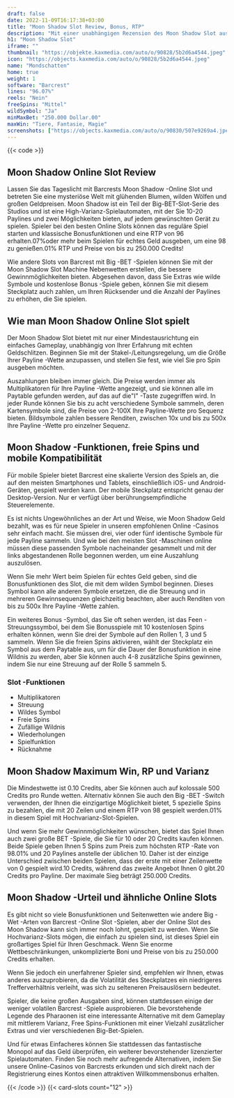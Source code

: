 ```yaml
---
draft: false
date: 2022-11-09T16:17:38+03:00
title: "Moon Shadow Slot Review, Bonus, RTP"
description: "Mit einer unabhängigen Rezension des Moon Shadow Slot aus Barcrest können Sie kostenlos oder echtes Geld spielen und hier einen Bonus erhalten!"
h1: "Moon Shadow Slot"
iframe: ""
thumbnail: "https://objekte.kaxmedia.com/auto/o/90828/5b2d6a4544.jpeg"
icon: "https://objects.kaxmedia.com/auto/o/90828/5b2d6a4544.jpeg"
name: "Mondschatten"
home: true
weight: 1
software: "Barcrest"
lines: "96.07%"
reels: "Nein"
freeSpins: "Mittel"
wildSymbol: "Ja"
minMaxBet: "250.000 Dollar.00"
maxWin: "Tiere, Fantasie, Magie"
screenshots: ["https://objects.kaxmedia.com/auto/o/90830/507e9269a4.jpeg"]
---
```


{{< code >}}<h2>Moon Shadow Online Slot Review</h2><p>Lassen Sie das Tageslicht mit Barcrests Moon Shadow -Online Slot und betreten Sie eine mysteriöse Welt mit glühenden Blumen, wilden Wölfen und großen Geldpreisen. Moon Shadow ist ein Teil der Big-BET-Slot-Serie des Studios und ist eine High-Varianz-Spielautomaten, mit der Sie 10-20 Paylines und zwei Möglichkeiten bieten, auf jedem gewünschten Gerät zu spielen. Spieler bei den besten Online Slots können das reguläre Spiel starten und klassische Bonusfunktionen und eine RTP von 96 erhalten.07%oder mehr beim Spielen für echtes Geld ausgeben, um eine 98 zu genießen.01% RTP und Preise von bis zu 250.000 Credits!</p><p>Wie andere Slots von Barcrest mit Big -BET -Spielen können Sie mit der Moon Shadow Slot Machine Nebenwetten erstellen, die bessere Gewinnmöglichkeiten bieten. Abgesehen davon, dass Sie Extras wie wilde Symbole und kostenlose Bonus -Spiele geben, können Sie mit diesem Steckplatz auch zahlen, um Ihren Rücksender und die Anzahl der Paylines zu erhöhen, die Sie spielen.</p><h2>Wie man Moon Shadow Online Slot spielt</h2><p>Der Moon Shadow Slot bietet mit nur einer Mindestausrichtung ein einfaches Gameplay, unabhängig von Ihrer Erfahrung mit echten Geldschlitzen. Beginnen Sie mit der Stakel-/Leitungsregelung, um die Größe Ihrer Payline -Wette anzupassen, und stellen Sie fest, wie viel Sie pro Spin ausgeben möchten.</p><p>Auszahlungen bleiben immer gleich. Die Preise werden immer als Multiplikatoren für Ihre Payline -Wette angezeigt, und sie können alle im Paytable gefunden werden, auf das auf die"I" -Taste zugegriffen wird. In jeder Runde können Sie bis zu acht verschiedene Symbole sammeln, deren Kartensymbole sind, die Preise von 2-100X Ihre Payline-Wette pro Sequenz bieten. Bildsymbole zahlen bessere Renditen, zwischen 10x und bis zu 500x Ihre Payline -Wette pro einzelner Sequenz.</p><h2>Moon Shadow -Funktionen, freie Spins und mobile Kompatibilität</h2><p>Für mobile Spieler bietet Barcrest eine skalierte Version des Spiels an, die auf den meisten Smartphones und Tablets, einschließlich iOS- und Android-Geräten, gespielt werden kann. Der mobile Steckplatz entspricht genau der Desktop-Version. Nur er verfügt über berührungsempfindliche Steuerelemente.</p><p>Es ist nichts Ungewöhnliches an der Art und Weise, wie Moon Shadow Geld bezahlt, was es für neue Spieler in unseren empfohlenen Online -Casinos sehr einfach macht. Sie müssen drei, vier oder fünf identische Symbole für jede Payline sammeln. Und wie bei den meisten Slot -Maschinen online müssen diese passenden Symbole nacheinander gesammelt und mit der links abgestandenen Rolle begonnen werden, um eine Auszahlung auszulösen.</p><p>Wenn Sie mehr Wert beim Spielen für echtes Geld geben, sind die Bonusfunktionen des Slot, die mit dem wilden Symbol beginnen. Dieses Symbol kann alle anderen Symbole ersetzen, die die Streuung und in mehreren Gewinnsequenzen gleichzeitig beachten, aber auch Renditen von bis zu 500x Ihre Payline -Wette zahlen.</p><p>Ein weiteres Bonus -Symbol, das Sie oft sehen werden, ist das Feen -Streuungssymbol, bei dem Sie Bonusspiele mit 10 kostenlosen Spins erhalten können, wenn Sie drei der Symbole auf den Rollen 1, 3 und 5 sammeln. Wenn Sie die freien Spins aktivieren, wählt der Steckplatz ein Symbol aus dem Paytable aus, um für die Dauer der Bonusfunktion in eine Wildnis zu werden, aber Sie können auch 4-8 zusätzliche Spins gewinnen, indem Sie nur eine Streuung auf der Rolle 5 sammeln 5.</p><h3>
Slot -Funktionen</h3><ul>
<li></span>
Multiplikatoren</li>
<li></span>
Streuung</li>
<li></span>
Wildes Symbol</li>
<li></span>
Freie Spins</li>
<li></span>
Zufällige Wildnis</li>
<li></span>
Wiederholungen</li>
<li></span>
Spielfunktion</li>
<li></span>
Rücknahme</li></ul><h2>Moon Shadow Maximum Win, RP und Varianz</h2><p>Die Mindestwette ist 0.10 Credits, aber Sie können auch auf kolossale 500 Credits pro Runde wetten. Alternativ können Sie auch den Big -BET -Switch verwenden, der Ihnen die einzigartige Möglichkeit bietet, 5 spezielle Spins zu bezahlen, die mit 20 Zeilen und einem RTP von 98 gespielt werden.01% in diesem Spiel mit Hochvarianz-Slot-Spielen.</p><p>Und wenn Sie mehr Gewinnmöglichkeiten wünschen, bietet das Spiel Ihnen auch zwei große BET -Spiele, die Sie für 10 oder 20 Credits kaufen können. Beide Spiele geben Ihnen 5 Spins zum Preis zum höchsten RTP -Rate von 98.01% und 20 Paylines anstelle der üblichen 10. Daher ist der einzige Unterschied zwischen beiden Spielen, dass der erste mit einer Zeilenwette von 0 gespielt wird.10 Credits, während das zweite Angebot Ihnen 0 gibt.20 Credits pro Payline. Der maximale Sieg beträgt 250.000 Credits.</p><h2>Moon Shadow -Urteil und ähnliche Online Slots</h2><p>Es gibt nicht so viele Bonusfunktionen und Seitenwetten wie andere Big -Wet -Arten von Barcrest -Online Slot -Spielen, aber der Online Slot des Moon Shadow kann sich immer noch lohnt, gespielt zu werden. Wenn Sie Hochvarianz-Slots mögen, die einfach zu spielen sind, ist dieses Spiel ein großartiges Spiel für Ihren Geschmack. Wenn Sie enorme Wettbeschränkungen, unkomplizierte Boni und Preise von bis zu 250.000 Credits erhalten.</p><p>Wenn Sie jedoch ein unerfahrener Spieler sind, empfehlen wir Ihnen, etwas anderes auszuprobieren, da die Volatilität des Steckplatzes ein niedrigeres Trefferverhältnis verleiht, was sich zu selteneren Preisauslösern bedeutet.</p><p>Spieler, die keine großen Ausgaben sind, können stattdessen einige der weniger volatilen Barcrest -Spiele ausprobieren. Die bevorstehende Legende des Pharaonen ist eine interessante Alternative mit dem Gameplay mit mittlerem Varianz, Free Spins-Funktionen mit einer Vielzahl zusätzlicher Extras und vier verschiedenen Big-Bet-Spielen.</p><p>Und für etwas Einfacheres können Sie stattdessen das fantastische Monopol auf das Geld überprüfen, ein weiterer bevorstehender lizenzierter Spielautomaten. Finden Sie noch mehr aufregende Alternativen, indem Sie unsere Online-Casinos von Barcrests erkunden und sich direkt nach der Registrierung eines Kontos einen attraktiven Willkommensbonus erhalten.</p>{{< /code >}}
 {{< card-slots count="12" >}}